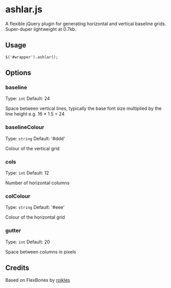 # ashlar.js

A flexible jQuery plugin for generating horizontal and vertical baseline grids. Super-duper lightweight at 0.7kb. 

## Usage

    $('#wrapper').ashlar();
    
## Options

### baseline

Type: `int` Default: 24

Space between vertical lines, typically the base font size multiplied by the line height e.g. 16 * 1.5 = 24

### baselineColour

Type: `string` Default: '#ddd'

Colour of the vertical grid

### cols

Type: `int` Default: 12

Number of horizontal columns

### colColour

Type: `string` Default: '#eee'

Colour of the horizontal grid

### gutter

Type: `int` Default: 20

Space between columns in pixels

## Credits

Based on FlexBones by [roikles](http://github.com/roikles)